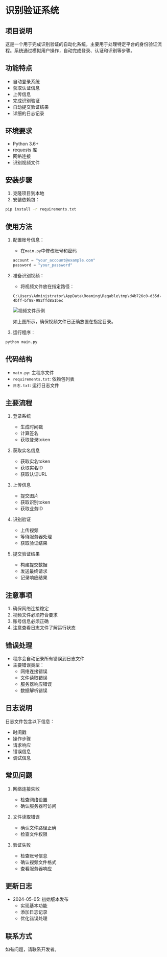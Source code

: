 # 识别验证系统

## 项目说明
这是一个用于完成识别验证的自动化系统，主要用于处理特定平台的身份验证流程。系统通过模拟用户操作，自动完成登录、认证和识别等步骤。

## 功能特点
- 自动登录系统
- 获取认证信息
- 上传信息
- 完成识别验证
- 自动提交验证结果
- 详细的日志记录

## 环境要求
- Python 3.6+
- requests 库
- 网络连接
- 识别视频文件

## 安装步骤
1. 克隆项目到本地
2. 安装依赖包：
```bash
pip install -r requirements.txt
```

## 使用方法
1. 配置账号信息：
   - 在`main.py`中修改账号和密码
   ```python
   account = "your_account@example.com"
   password = "your_password"
   ```

2. 准备识别视频：
   - 将视频文件放在指定路径：
   ```
   C:\Users\Administrator\AppData\Roaming\Reqable\tmp\d4b726c0-d35d-4bff-bf88-982ffd8a1bec
   ```
   
   ![视频文件示例](image.png)
   
   如上图所示，确保视频文件已正确放置在指定目录。

3. 运行程序：
```bash
python main.py
```

## 代码结构
- `main.py`: 主程序文件
- `requirements.txt`: 依赖包列表
- `日志.txt`: 运行日志文件

## 主要流程
1. 登录系统
   - 生成时间戳
   - 计算签名
   - 获取登录token

2. 获取实名信息
   - 获取实名token
   - 获取实名ID
   - 获取认证URL

3. 上传信息
   - 提交图片
   - 获取识别token
   - 获取业务ID

4. 识别验证
   - 上传视频
   - 等待服务器处理
   - 获取验证结果

5. 提交验证结果
   - 构建提交数据
   - 发送最终请求
   - 记录响应结果

## 注意事项
1. 确保网络连接稳定
2. 视频文件必须符合要求
3. 账号信息必须正确
4. 注意查看日志文件了解运行状态

## 错误处理
- 程序会自动记录所有错误到日志文件
- 主要错误类型：
  - 网络连接错误
  - 文件读取错误
  - 服务器响应错误
  - 数据解析错误

## 日志说明
日志文件包含以下信息：
- 时间戳
- 操作步骤
- 请求响应
- 错误信息
- 调试信息

## 常见问题
1. 网络连接失败
   - 检查网络设置
   - 确认服务器可访问

2. 文件读取错误
   - 确认文件路径正确
   - 检查文件权限

3. 验证失败
   - 检查账号信息
   - 确认视频文件格式
   - 查看服务器响应

## 更新日志
- 2024-05-05: 初始版本发布
  - 实现基本功能
  - 添加日志记录
  - 优化错误处理

## 联系方式
如有问题，请联系开发者。 